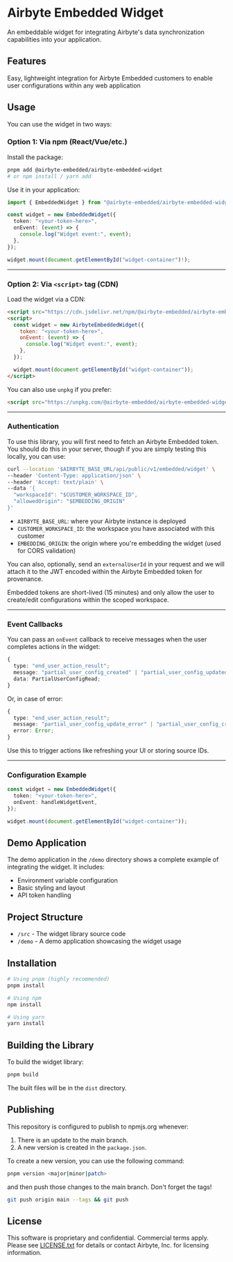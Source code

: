 # Airbyte Embedded Widget

An embeddable widget for integrating Airbyte's data synchronization capabilities into your application.

## Features

Easy, lightweight integration for Airbyte Embedded customers to enable user configurations within any web application

## Usage

You can use the widget in two ways:

### Option 1: Via npm (React/Vue/etc.)

Install the package:

```bash
pnpm add @airbyte-embedded/airbyte-embedded-widget
# or npm install / yarn add
```

Use it in your application:

```ts
import { EmbeddedWidget } from "@airbyte-embedded/airbyte-embedded-widget";

const widget = new EmbeddedWidget({
  token: "<your-token-here>",
  onEvent: (event) => {
    console.log("Widget event:", event);
  },
});

widget.mount(document.getElementById("widget-container")!);
```

---

### Option 2: Via `<script>` tag (CDN)

Load the widget via a CDN:

```html
<script src="https://cdn.jsdelivr.net/npm/@airbyte-embedded/airbyte-embedded-widget"></script>
<script>
  const widget = new AirbyteEmbeddedWidget({
    token: "<your-token-here>",
    onEvent: (event) => {
      console.log("Widget event:", event);
    },
  });

  widget.mount(document.getElementById("widget-container"));
</script>
```

You can also use `unpkg` if you prefer:

```html
<script src="https://unpkg.com/@airbyte-embedded/airbyte-embedded-widget"></script>
```

---

### Authentication

To use this library, you will first need to fetch an Airbyte Embedded token. You should do this in your server, though if you are simply testing this locally, you can use:

```bash
curl --location '$AIRBYTE_BASE_URL/api/public/v1/embedded/widget' \
--header 'Content-Type: application/json' \
--header 'Accept: text/plain' \
--data '{
  "workspaceId": "$CUSTOMER_WORKSPACE_ID",
  "allowedOrigin": "$EMBEDDING_ORIGIN"
}'
```

- `AIRBYTE_BASE_URL`: where your Airbyte instance is deployed
- `CUSTOMER_WORKSPACE_ID`: the workspace you have associated with this customer
- `EMBEDDING_ORIGIN`: the origin where you're embedding the widget (used for CORS validation)

You can also, optionally, send an `externalUserId` in your request and we will attach it to the JWT encoded within the Airbyte Embedded token for provenance.

Embedded tokens are short-lived (15 minutes) and only allow the user to create/edit configurations within the scoped workspace.

---

### Event Callbacks

You can pass an `onEvent` callback to receive messages when the user completes actions in the widget:

```ts
{
  type: "end_user_action_result";
  message: "partial_user_config_created" | "partial_user_config_updated";
  data: PartialUserConfigRead;
}
```

Or, in case of error:

```ts
{
  type: "end_user_action_result";
  message: "partial_user_config_update_error" | "partial_user_config_create_error";
  error: Error;
}
```

Use this to trigger actions like refreshing your UI or storing source IDs.

---

### Configuration Example

```ts
const widget = new EmbeddedWidget({
  token: "<your-token-here>",
  onEvent: handleWidgetEvent,
});

widget.mount(document.getElementById("widget-container"));
```

## Demo Application

The demo application in the `/demo` directory shows a complete example of integrating the widget. It includes:

- Environment variable configuration
- Basic styling and layout
- API token handling

## Project Structure

- `/src` - The widget library source code
- `/demo` - A demo application showcasing the widget usage

## Installation

```bash
# Using pnpm (highly recommended)
pnpm install

# Using npm
npm install

# Using yarn
yarn install
```

## Building the Library

To build the widget library:

```bash
pnpm build
```

The built files will be in the `dist` directory.

## Publishing

This repository is configured to publish to npmjs.org whenever:

1. There is an update to the main branch.
2. A new version is created in the `package.json`.

To create a new version, you can use the following command:

```bash
pnpm version <major|minor|patch>
```

and then push those changes to the main branch. Don't forget the tags!

```bash
git push origin main --tags && git push
```

## License

This software is proprietary and confidential. Commercial terms apply. Please see [LICENSE.txt](LICENSE.txt) for details or contact Airbyte, Inc. for licensing information.
